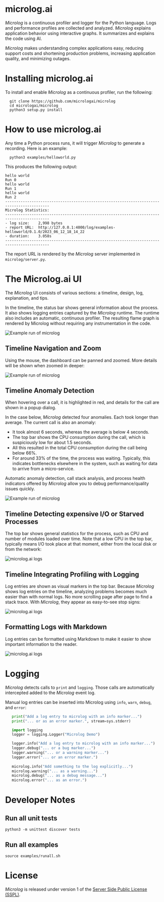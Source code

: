 # microlog.ai

_Microlog_ is a continuous profiler and logger for the Python language.
Logs and performance profiles are collected and analyzed.
_Microlog_ explains application behavior using interactive graphs.
It summarizes and explains the code using AI.

_Microlog_ makes understanding complex applications easy, reducing support costs
and shortening production problems, increasing application quality, and minimizing outages.

# Installing microlog.ai

To install and enable _Microlog_ as a continuous profiler, run the following:

```
  git clone https://github.com/micrologai/microlog
  cd micrologai/microlog
  python3 setup.py install
```

# How to use microlog.ai

Any time a Python process runs, it will trigger _Microlog_ to generate a recording. Here is an example:

```
  python3 examples/helloworld.py
```

This produces the following output:

```
hello world
Run 0
hello world
Run 1
hello world
Run 2
------------------------------------------------------------------------------------------
Microlog Statistics:
------------------------------------------------------------------------------------------
- log size:    2,998 bytes
- report URL:  http://127.0.0.1:4000/log/examples-helloworld/0.1.0/2023_06_12_18_14_22
- duration:    3.058s
------------------------------------------------------------------------------------------
```

The report URL is rendered by the _Microlog_ server implemented in `microlog/server.py`.

# The Microlog.ai UI 

The _Microlog_ UI consists of various sections: a timeline, design, log, explanation, and tips. 

In the timeline, the status bar shows general information about the process. It also shows logging entries captured by the _Microlog_ runtime. The runtime also includes an automatic, continuous profiler. The resulting flame graph is rendered by Microlog without requiring any instrumentation in the code. 

![Example run of microlog](images/overview.png)

## Timeline Navigation and Zoom

Using the mouse, the dashboard can be panned and zoomed. More details will be shown when zoomed in deeper:

![Example run of microlog](images/zoomedin.png)

## Timeline Anomaly Detection

When hovering over a call, it is highlighted in red, and details for the call are shown in a popup dialog.

In the case below, _Microlog_ detected four anomalies. Each took longer than average. The current call is also an anomaly:
 - It took almost 6 seconds, whereas the average is below 4 seconds. 
 - The top bar shows the CPU consumption during the call, which is suspiciously low for about 1.5 seconds. 
 - All this resulted in the total CPU consumption during the call being below 66%. 
 - For around 33% of the time, the process was waiting. Typically, this indicates bottlenecks elsewhere in the system, such as waiting for data to arrive from a micro-service. 

Automatic anomaly detection, call stack analysis, and process health indicators offered by _Microlog_ allow you to debug performance/quality issues quickly.

![Example run of microlog](images/dialog.png)

## Timeline Detecting expensive I/O or Starved Processes

The top bar shows general statistics for the process, such as CPU and number of modules loaded over time. 
Note that a low CPU in the top bar, typically means I/O took place at that moment, either from the local disk or from the network:

![microlog.ai logs](images/status.png)

## Timeline Integrating Profiling with Logging

Log entries are shown as visual markers in the top bar. Because _Microlog_ shows log entries on the timeline, analyzing problems becomes much easier than with normal logs. No more scrolling page after page to find a stack trace. With _Microlog_, they appear as easy-to-see stop signs:

![microlog.ai logs](images/error-log.png)

## Formatting Logs with Markdown

Log entries can be formatted using Markdown to make it easier to show important information to the reader.

![microlog.ai logs](images/markdown.png)

# Logging 

_Microlog_ detects calls to `print` and `logging`. Those calls are automatically intercepted
added to the _Microlog_ event log.  

Manual log entries can be inserted into Microlog using `info`, `warn`, `debug`, and `error`:

```python
   print("Add a log entry to microlog with an info marker...")
   print("... or as an error marker.", stream=sys.stderr)

   import logging
   logger = logging.Logger("Microlog Demo")

   logger.info("Add a log entry to microlog with an info marker...")
   logger.debug("... or a bug marker...")
   logger.warning("... or a warning marker...")
   logger.error("... or an error marker.")
   
   microlog.info("Add something to the log explicitly...")
   microlog.warning("... as a warning...")
   microlog.debug("... as a debug message...")
   microlog.error("... as an error.")
```

# Developer Notes

## Run all unit tests

```
python3 -m unittest discover tests
```


## Run all examples

```
source examples/runall.sh
```

# License

_Microlog_ is released under version 1 of the [Server Side Public License (SSPL)](LICENSE).
